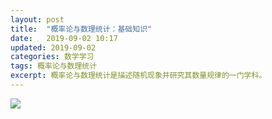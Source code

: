 ```yaml
---
layout: post
title:  "概率论与数理统计：基础知识"
date:   2019-09-02 10:17 
updated: 2019-09-02
categories: 数学学习
tags: 概率论与数理统计
excerpt: 概率论与数理统计是描述随机现象并研究其数量规律的一门学科。
---
```


![](https://raw.githubusercontent.com/HuaZou/HuaZou.github.io/master/_posts/img/statistic_total.png)

